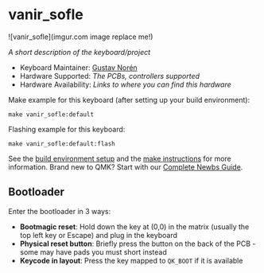 # vanir_sofle

![vanir_sofle](imgur.com image replace me!)

*A short description of the keyboard/project*

* Keyboard Maintainer: [Gustav Norén](https://github.com/norengustav)
* Hardware Supported: *The PCBs, controllers supported*
* Hardware Availability: *Links to where you can find this hardware*

Make example for this keyboard (after setting up your build environment):

    make vanir_sofle:default

Flashing example for this keyboard:

    make vanir_sofle:default:flash

See the [build environment setup](https://docs.qmk.fm/#/getting_started_build_tools) and the [make instructions](https://docs.qmk.fm/#/getting_started_make_guide) for more information. Brand new to QMK? Start with our [Complete Newbs Guide](https://docs.qmk.fm/#/newbs).

## Bootloader

Enter the bootloader in 3 ways:

* **Bootmagic reset**: Hold down the key at (0,0) in the matrix (usually the top left key or Escape) and plug in the keyboard
* **Physical reset button**: Briefly press the button on the back of the PCB - some may have pads you must short instead
* **Keycode in layout**: Press the key mapped to `QK_BOOT` if it is available
